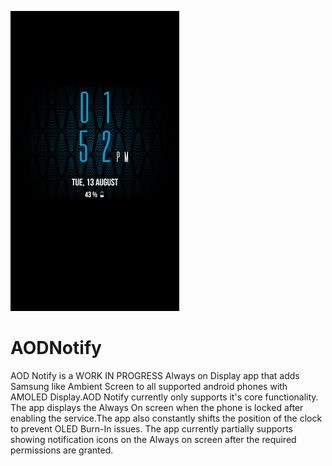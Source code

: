 ![Alt text](https://github.com/ashwinvishesh/AODNotify/raw/master/aodscreenshot.png?raw=true "ScreenShot")
# AODNotify
AOD Notify is a WORK IN PROGRESS Always on Display app that adds Samsung like Ambient Screen to all supported android phones with
AMOLED Display.AOD Notify currently only supports it's core functionality. The app displays the Always On screen when the phone is
locked after enabling the service.The app also constantly shifts the position of the clock to prevent OLED Burn-In issues. The app currently partially supports showing notification icons on the Always on screen after the required permissions are granted.

